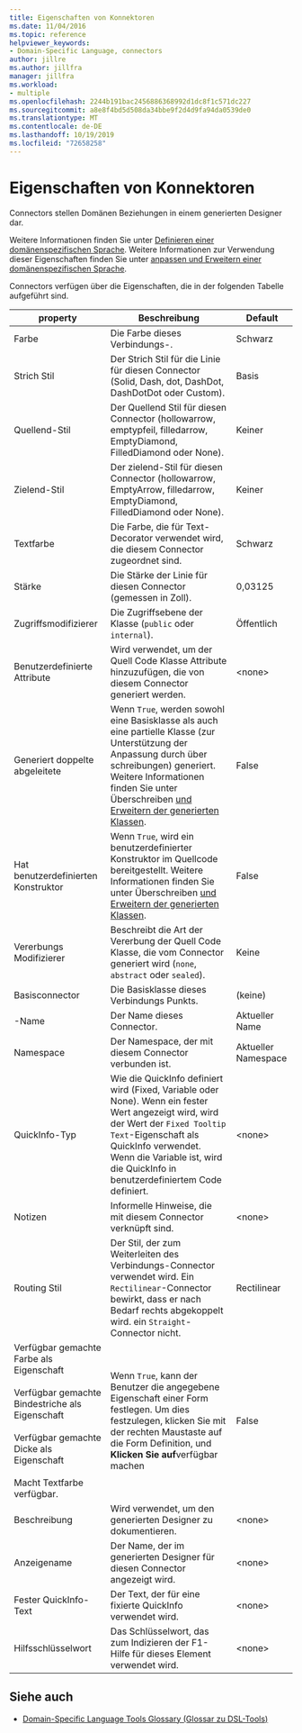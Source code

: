 ```yaml
---
title: Eigenschaften von Konnektoren
ms.date: 11/04/2016
ms.topic: reference
helpviewer_keywords:
- Domain-Specific Language, connectors
author: jillre
ms.author: jillfra
manager: jillfra
ms.workload:
- multiple
ms.openlocfilehash: 2244b191bac2456886368992d1dc8f1c571dc227
ms.sourcegitcommit: a8e8f4bd5d508da34bbe9f2d4d9fa94da0539de0
ms.translationtype: MT
ms.contentlocale: de-DE
ms.lasthandoff: 10/19/2019
ms.locfileid: "72658258"
---
```

# <a name="properties-of-connectors"></a>Eigenschaften von Konnektoren
Connectors stellen Domänen Beziehungen in einem generierten Designer dar.

 Weitere Informationen finden Sie unter [Definieren einer domänenspezifischen Sprache](../modeling/how-to-define-a-domain-specific-language.md). Weitere Informationen zur Verwendung dieser Eigenschaften finden Sie unter [anpassen und Erweitern einer domänenspezifischen Sprache](../modeling/customizing-and-extending-a-domain-specific-language.md).

 Connectors verfügen über die Eigenschaften, die in der folgenden Tabelle aufgeführt sind.

|property|Beschreibung|Default|
|-|-|-|
|Farbe|Die Farbe dieses Verbindungs-.|Schwarz|
|Strich Stil|Der Strich Stil für die Linie für diesen Connector (Solid, Dash, dot, DashDot, DashDotDot oder Custom).|Basis|
|Quellend-Stil|Der Quellend Stil für diesen Connector (hollowarrow, emptypfeil, filledarrow, EmptyDiamond, FilledDiamond oder None).|Keiner|
|Zielend-Stil|Der zielend-Stil für diesen Connector (hollowarrow, EmptyArrow, filledarrow, EmptyDiamond, FilledDiamond oder None).|Keiner|
|Textfarbe|Die Farbe, die für Text-Decorator verwendet wird, die diesem Connector zugeordnet sind.|Schwarz|
|Stärke|Die Stärke der Linie für diesen Connector (gemessen in Zoll).|0,03125|
|Zugriffsmodifizierer|Die Zugriffsebene der Klasse (`public` oder `internal`).|Öffentlich|
|Benutzerdefinierte Attribute|Wird verwendet, um der Quell Code Klasse Attribute hinzuzufügen, die von diesem Connector generiert werden.|\<none>|
|Generiert doppelte abgeleitete|Wenn `True`, werden sowohl eine Basisklasse als auch eine partielle Klasse (zur Unterstützung der Anpassung durch über schreibungen) generiert. Weitere Informationen finden Sie unter Überschreiben [und Erweitern der generierten Klassen](../modeling/overriding-and-extending-the-generated-classes.md).|False|
|Hat benutzerdefinierten Konstruktor|Wenn `True`, wird ein benutzerdefinierter Konstruktor im Quellcode bereitgestellt. Weitere Informationen finden Sie unter Überschreiben [und Erweitern der generierten Klassen](../modeling/overriding-and-extending-the-generated-classes.md).|False|
|Vererbungs Modifizierer|Beschreibt die Art der Vererbung der Quell Code Klasse, die vom Connector generiert wird (`none`, `abstract` oder `sealed`).|Keine|
|Basisconnector|Die Basisklasse dieses Verbindungs Punkts.|(keine)|
|-Name|Der Name dieses Connector.|Aktueller Name|
|Namespace|Der Namespace, der mit diesem Connector verbunden ist.|Aktueller Namespace|
|QuickInfo-Typ|Wie die QuickInfo definiert wird (Fixed, Variable oder None). Wenn ein fester Wert angezeigt wird, wird der Wert der `Fixed Tooltip Text`-Eigenschaft als QuickInfo verwendet. Wenn die Variable ist, wird die QuickInfo in benutzerdefiniertem Code definiert.|\<none>|
|Notizen|Informelle Hinweise, die mit diesem Connector verknüpft sind.|\<none>|
|Routing Stil|Der Stil, der zum Weiterleiten des Verbindungs-Connector verwendet wird. Ein `Rectilinear`-Connector bewirkt, dass er nach Bedarf rechts abgekoppelt wird. ein `Straight`-Connector nicht.|Rectilinear|
|Verfügbar gemachte Farbe als Eigenschaft<br /><br /> Verfügbar gemachte Bindestriche als Eigenschaft<br /><br /> Verfügbar gemachte Dicke als Eigenschaft<br /><br /> Macht Textfarbe verfügbar.|Wenn `True`, kann der Benutzer die angegebene Eigenschaft einer Form festlegen. Um dies festzulegen, klicken Sie mit der rechten Maustaste auf die Form Definition, und **Klicken Sie auf**verfügbar machen|False|
|Beschreibung|Wird verwendet, um den generierten Designer zu dokumentieren.|\<none>|
|Anzeigename|Der Name, der im generierten Designer für diesen Connector angezeigt wird.|\<none>|
|Fester QuickInfo-Text|Der Text, der für eine fixierte QuickInfo verwendet wird.|\<none>|
|Hilfsschlüsselwort|Das Schlüsselwort, das zum Indizieren der F1-Hilfe für dieses Element verwendet wird.|\<none>|

## <a name="see-also"></a>Siehe auch

- [Domain-Specific Language Tools Glossary (Glossar zu DSL-Tools)](https://msdn.microsoft.com/ca5e84cb-a315-465c-be24-76aa3df276aa)